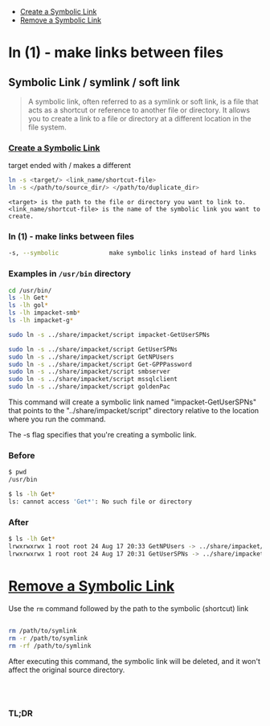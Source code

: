 - [Create a Symbolic Link](#create-a-symbolic-link)
- [Remove a Symbolic Link](#remove-a-symbolic-link)

# ln (1) - make links between files
## Symbolic Link / symlink / soft link

> A symbolic link, often referred to as a symlink or soft link, is a file that acts as a shortcut or reference to another file or directory. It allows you to create a link to a file or directory at a different location in the file system. 

### [Create a Symbolic Link](#create-a-symbolic-link-1)
target ended with / makes a different
```sh
ln -s <target/> <link_name/shortcut-file>
ln -s </path/to/source_dir/> </path/to/duplicate_dir>
```

```
<target> is the path to the file or directory you want to link to.
<link_name/shortcut-file> is the name of the symbolic link you want to create.
```

### ln (1) - make links between files
```sh
-s, --symbolic              make symbolic links instead of hard links
```

### Examples in `/usr/bin` directory
```sh
cd /usr/bin/
ls -lh Get*
ls -lh gol*
ls -lh impacket-smb*
ls -lh impacket-g*

sudo ln -s ../share/impacket/script impacket-GetUserSPNs

sudo ln -s ../share/impacket/script GetUserSPNs
sudo ln -s ../share/impacket/script GetNPUsers
sudo ln -s ../share/impacket/script Get-GPPPassword
sudo ln -s ../share/impacket/script smbserver
sudo ln -s ../share/impacket/script mssqlclient
sudo ln -s ../share/impacket/script goldenPac
```

This command will create a symbolic link named "impacket-GetUserSPNs" that points to the "../share/impacket/script" directory relative to the location where you run the command.

The -s flag specifies that you're creating a symbolic link.

### Before
```sh
$ pwd
/usr/bin

$ ls -lh Get*                                               
ls: cannot access 'Get*': No such file or directory
```

### After
```sh
$ ls -lh Get*
lrwxrwxrwx 1 root root 24 Aug 17 20:33 GetNPUsers -> ../share/impacket/script
lrwxrwxrwx 1 root root 24 Aug 17 20:31 GetUserSPNs -> ../share/impacket/script
```

# [Remove a Symbolic Link](#remove-a-symbolic-link-1)
Use the `rm` command followed by the path to the symbolic (shortcut) link
## 
```sh
rm /path/to/symlink
rm -r /path/to/symlink
rm -rf /path/to/symlink
```

After executing this command, the symbolic link will be deleted, and it won't affect the original source directory.

### 
```

```

### 
```

```

### TL;DR
```

```